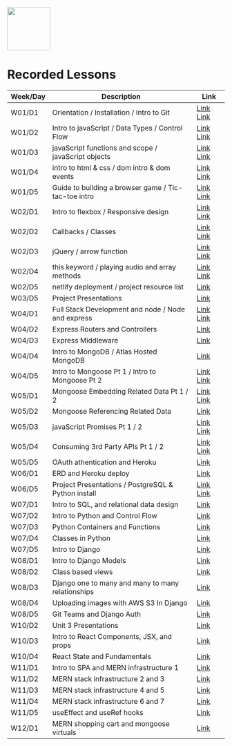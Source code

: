 <img src="https://i.imgur.com/2y0Lyzy.png" height="100">

# Recorded Lessons

| Week/Day | Description | Link |
|---|---|---|
| W01/D1 | Orientation / Installation / Intro to Git | [Link](https://generalassembly.zoom.us/rec/share/OsPJaPArTLeFwS9Dp-0tYqMHbjkdv6Q0SOKc50KLs3p-IFspJDj_MKtv3L9p1YDB.TdxziZhyt3os-iUl?startTime=1648482987000) [Link](https://generalassembly.zoom.us/rec/share/OsPJaPArTLeFwS9Dp-0tYqMHbjkdv6Q0SOKc50KLs3p-IFspJDj_MKtv3L9p1YDB.TdxziZhyt3os-iUl?startTime=1648509505000) |
| W01/D2 | Intro to javaScript / Data Types / Control Flow | [Link](https://generalassembly.zoom.us/rec/share/pCNQHETJKl0wljxESBGofB6RgJBwW09hL_246jGDC2lNpphCXpZTOUITQPHg0WYl.rLtJw6nEQUs1JrA3) [Link](https://generalassembly.zoom.us/rec/share/xzj32tWwjOs72WKG6eSYr7eCgo0PfBhN1V9qxSm4AJPWo7qrjI8b4dwO0ZilJwws._WsK_GPB4j8O88eZ) |
| W01/D3 | javaScript functions and scope / javaScript objects | [Link](https://generalassembly.zoom.us/rec/play/vXKrDcLF42KmCDYJ9uch_cLK8BL4XZpBlAmJ_z2OAuRGscVrFHAh8IVsBREDazMjBw42zAGOgm6p9JVe.JFM7fxhCJU5w0-L0?continueMode=true&_x_zm_rtaid=qpDFsnZiTbC23gPNJjEl0w.1648734216800.454e00e2b4a153e1630b25cc6d8c0be6&_x_zm_rhtaid=160) [Link](https://generalassembly.zoom.us/rec/play/g5cNJ4qotc1bV9aIq0swouavfLl0cAb9ag1kxJnIoYdF9Cku2eIe3s8As8qAHmuTw-giu5CRodbHkFab.OUo445NhVjN5ycr6?autoplay=true&startTime=1648669496000) |
| W01/D4 | intro to html & css / dom intro & dom events | [Link](https://generalassembly.zoom.us/rec/share/x5UO6OGUtpqYLNiIxD8hyJ5v87hVz9R82mtAT90f5M5YKA8WkoGp_EhQohTxsYAk.GjnosuD0DgN8Meyx) [Link](https://generalassembly.zoom.us/rec/share/YzbC_6FGAemCMCaAL6HlKRjYDjBbgIMr9e8r6IH87Zlf1OQF_gHghmMdsMKaJvRv.vx7dgun0ZTzJyFVg) |
| W01/D5 | Guide to building a browser game / Tic-tac-toe intro | [Link](https://generalassembly.zoom.us/rec/play/7pzly--VKGtlLuVMaju8JR94vBFyYHajek0bb7Ihd_uGg9TWahWb-WP8KJwonZ67hQ38B2JSW3f3kbuS.ghXg1UMqI5s1GREf?continueMode=true&_x_zm_rtaid=KzOvv_cyRReAmSAfPYZsHw.1649087452435.b1da436e9c24462645a9d3896cf282db&_x_zm_rhtaid=19) [Link](https://generalassembly.zoom.us/rec/play/xate4FGonB1G8-pSC57v6DNAvfdUCe_b1x2xW9qS0ZHwLCLKISrbMHIwHgDONQx8qP-nRwgsgmI2SDTj.gL8HQbenZvBUQpEG?continueMode=true&_x_zm_rtaid=KzOvv_cyRReAmSAfPYZsHw.1649087452435.b1da436e9c24462645a9d3896cf282db&_x_zm_rhtaid=19) |
| W02/D1 | Intro to flexbox / Responsive design | [Link](https://generalassembly.zoom.us/rec/share/bXNCjWFbyPcznBDOyoExqHI7YZRj1AE7vHbrDl585MuwGPIdJ-Ww1E44g8r8gJjw.IRp4Hv0sAOXj20F3) [Link](https://generalassembly.zoom.us/rec/share/9UrWc82JCas9hFCcs2BlV1zqok97JAqFuB_5cW5_SklunvlbKK7gU1lccf684uQH.l6-ALe2GIZr3OdPQ?startTime=1649106666000) |
| W02/D2 | Callbacks / Classes | [Link](https://generalassembly.zoom.us/rec/share/38sqtnNwscgf6N4nDHYWsAGwTaKSox8egWJDuzObsdrVhCXJ5TNXLBk1AIIS7RTF.YlvLNNoe7AvffEAy?startTime=1649180306000) [Link](https://generalassembly.zoom.us/rec/share/38sqtnNwscgf6N4nDHYWsAGwTaKSox8egWJDuzObsdrVhCXJ5TNXLBk1AIIS7RTF.YlvLNNoe7AvffEAy?startTime=1649193492000) |
| W02/D3 | jQuery / arrow function | [Link](https://generalassembly.zoom.us/rec/share/EKhsbv1gnIYEI7fhIwrajVP2zCipXxRsYlvQbQEx8LT92xCax8fJOgVTbuzqVunw.Eyr7SJ1WRGvAveFZ?startTime=1649265099000) [Link](https://generalassembly.zoom.us/rec/share/EKhsbv1gnIYEI7fhIwrajVP2zCipXxRsYlvQbQEx8LT92xCax8fJOgVTbuzqVunw.Eyr7SJ1WRGvAveFZ?startTime=1649282608000) |
| W02/D4 | this keyword / playing audio and array methods | [Link](https://generalassembly.zoom.us/rec/share/Nx8lFTD-zVulrnKc4gKDQeONaQ5a80fzFvSAMmAPpfX3iEbqMXvy1pevgk5daf4b.UF1tAJe3zFBhagw3?startTime=1649351566000) [Link](https://generalassembly.zoom.us/rec/share/Nx8lFTD-zVulrnKc4gKDQeONaQ5a80fzFvSAMmAPpfX3iEbqMXvy1pevgk5daf4b.UF1tAJe3zFBhagw3?startTime=1649365206000) |
| W02/D5 | netlify deployment / project resource list | [Link](https://generalassembly.zoom.us/rec/share/JxIv4LOCkO1OiXW_YaqtJUjzyOh1W6QyZzezbqO2HCBGfv9iGLPOjF_vkJuG32vQ.QajVNaEGVM1sMiml?startTime=1649437891000) |
| W03/D5 | Project Presentations | [Link](https://generalassembly.zoom.us/rec/share/cLgBeub9hxnWWS4n4rdqyA757VGxLUQ0j2kQ3o5hfa3CTB7Zi_LPOI_UWUdu47KO.-xIO2NYy-yX7cguz?startTime=1650052254000) |
| W04/D1 | Full Stack Development and node / Node and express | [Link](https://generalassembly.zoom.us/rec/share/gxXK3jEep5BMpDcAUrWe89EhCcfdwMIB6i2MXzF5HMZd4Z3c2zADQvSbKdJ80HZ7.M8ZVw6yZtSOPhLtb?startTime=1650303870000) [Link](https://generalassembly.zoom.us/rec/share/gxXK3jEep5BMpDcAUrWe89EhCcfdwMIB6i2MXzF5HMZd4Z3c2zADQvSbKdJ80HZ7.M8ZVw6yZtSOPhLtb?startTime=1650312413000) |
| W04/D2 | Express Routers and Controllers | [Link](https://generalassembly.zoom.us/rec/share/FPLyMgOg9ORWdolH6bSyJZLMZq3huLFW_ITeVuJ5CPhUgM6PBv-slrgduGWJQ8nJ.neO7xGTzcTmpSI_1?startTime=1650391445000) |
| W04/D3 | Express Middleware | [Link](https://generalassembly.zoom.us/rec/share/smJ6XRBbSGYfr-XDB7tH1JpWwyhAbygxRGiklhW0Omqg9neyshhExhJBsZZd5RVX.jlDYcDS2I83GehYm?startTime=1650474922000) |
| W04/D4 | Intro to MongoDB / Atlas Hosted MongoDB | [Link](https://generalassembly.zoom.us/rec/share/ouRPunwIe5Skb5WQxvJN85JCLb_A7lOh4Jf-dC0p9nIC2rIsvB47qCfwmZy8Vqo.P7AH2Hg6mdNEM3rd?startTime=1650571152000) |
| W04/D5 | Intro to Mongoose Pt 1 / Intro to Mongoose Pt 2 | [Link](https://generalassembly.zoom.us/rec/share/dHbgvaQUbwKUALNJHo2svH6SdJTEYV15Wb15Z8q3iynkimpn9Yb19bc5T22zku_G.RyHLs3O8uimc8hw4?startTime=1650647914000) [Link](https://generalassembly.zoom.us/rec/share/dHbgvaQUbwKUALNJHo2svH6SdJTEYV15Wb15Z8q3iynkimpn9Yb19bc5T22zku_G.RyHLs3O8uimc8hw4?startTime=1650656916000) |
| W05/D1 | Mongoose Embedding Related Data Pt 1 / 2 | [Link](https://generalassembly.zoom.us/rec/share/J2RWh9eUA9MVI1imjt1NCW3hX0TK3393R92HWrPZQn3jmbzUama7PdF46f1JdQdG.AbjA5RqMrjdv_Ij-?startTime=1650906717000) [Link](https://generalassembly.zoom.us/rec/share/J2RWh9eUA9MVI1imjt1NCW3hX0TK3393R92HWrPZQn3jmbzUama7PdF46f1JdQdG.AbjA5RqMrjdv_Ij-?startTime=1650916790000) |
| W05/D2 | Mongoose Referencing Related Data | [Link](https://generalassembly.zoom.us/rec/share/Qut99frnLkiFWj_hQaLdxstw6Y3cPXsHqS4U4Q6URZ72dpfsyiEyflalzNC5sgMr.-GBYP9KMAfFbzzeZ) |
| W05/D3 | javaScript Promises Pt 1 / 2 | [Link](https://generalassembly.zoom.us/rec/share/Bl-U3MFHV9boaw9b5NMJHp4KJ1hynX2_3A30YzRyRmK-Oy7GQEU_lAeqzp9XbD_z.ySdz8TIkuXi1DyG9?startTime=1651079726000) [Link](https://generalassembly.zoom.us/rec/share/Bl-U3MFHV9boaw9b5NMJHp4KJ1hynX2_3A30YzRyRmK-Oy7GQEU_lAeqzp9XbD_z.ySdz8TIkuXi1DyG9?startTime=1651088773000) |
| W05/D4 | Consuming 3rd Party APIs Pt 1 / 2 | [Link](https://generalassembly.zoom.us/rec/share/T7UH0cS-aUMC5c5OF8aj63DTEDtASn-u6xy2VDeKRZLdVJHfOiQHLN0qr1ug2TUh.JX8NPn5ZeKhlWJo1?startTime=1651165804000) [Link](https://generalassembly.zoom.us/rec/share/T7UH0cS-aUMC5c5OF8aj63DTEDtASn-u6xy2VDeKRZLdVJHfOiQHLN0qr1ug2TUh.JX8NPn5ZeKhlWJo1?startTime=1651175997000) |
| W05/D5 | OAuth athentication and Heroku | [Link](https://generalassembly.zoom.us/rec/share/Mam2Iq_YvcDzBPrVoRZDAy4mAX6bBUypr8dCa5vV5dMGJlnOZpQbUAPgR-gRB4Hs.bly073FkHzWELuGJ) |
| W06/D1 | ERD and Heroku deploy | [Link](https://generalassembly.zoom.us/rec/share/rlnMbrS16eI-i1mQ-4yvSW4iwYOwZKYhX70Vh9GnfCRepCsuNQwP2MsiCE_3TqGn.PitVK8FNca1vUbmb) |
| W06/D5 | Project Presentations / PostgreSQL & Python install | [Link](https://generalassembly.zoom.us/rec/share/xVzZQbNIFkbTyl09be3U_hiXm1Et5UBN3tt0idRoN776ZIXHj__XUC2uy08p7uRy.gVYtuM__CywqB-zp?startTime=1651866402000) [Link](https://generalassembly.zoom.us/rec/share/xVzZQbNIFkbTyl09be3U_hiXm1Et5UBN3tt0idRoN776ZIXHj__XUC2uy08p7uRy.gVYtuM__CywqB-zp?startTime=1651875387000) |
| W07/D1 | Intro to SQL, and relational data design | [Link](https://generalassembly.zoom.us/rec/share/dYbvZqpE5SbmXce3B9zg7m3oOBjsVUc_G4Czj7ehWfR4PGMfIdd0DTW9PdiTL5M.7CMwf_NaTT21a1iW?startTime=1652116263000) |
| W07/D2 | Intro to Python and Control Flow | [Link](https://generalassembly.zoom.us/rec/share/iOR3b6Mk2yY-7AHCapaaAqrYDHfAPDQ_gaY2O_idbBmkiH3inalVVl5Q9Vt9X-Gb.mwAtyXNEKztOdvoW?startTime=1652204411000) |
| W07/D3 | Python Containers and Functions | [Link](https://generalassembly.zoom.us/rec/share/XodJPLJuxJuCCKajkxk7BZRSTqlLBo0Wqfo33p__yEPNM31uHPUAf9vkbn9HmDxv.PHXab1AMQW8aBRz9) |
| W07/D4 | Classes in Python | [Link](https://generalassembly.zoom.us/rec/share/raeAZAi1hMUNmDnYIWoloapjbANVuPvPtKioc1PLlLsF17hNPIv0praxcbavwhI9.qSbv4ojLipRynNdL) |
| W07/D5 | Intro to Django | [Link](https://generalassembly.zoom.us/rec/share/s-0ff4kJqzmbATejFcnoz51Bx9JuxYPWUls0tN98cVeL5C6fo_hiMUfCi-ScBb2i.EDcCLpqyhA_-BYyC?startTime=1652462204000) |
| W08/D1 | Intro to Django Models | [Link](https://generalassembly.zoom.us/rec/share/OTHACgx39a41TPPkkpUzsgNQVmgZBd8fYIDHcOyqM6j0f4fe8gsGIbBRLFBz_U4w.fPBmMvC7l-zYcaaF?startTime=1652721827000) |
| W08/D2 | Class based views | [Link](https://generalassembly.zoom.us/rec/share/taGrFfhii_kjMEuF4Qm2J91uBUI1BPHMZtZF9AZkmvmhPaLi0eV7ZxTDI42L6DnK.TMBy5Q0dW2LaJPR7?startTime=1652809377000) |
| W08/D3 | Django one to many and many to many relationships | [Link](https://generalassembly.zoom.us/rec/share/dTI0bJk6kqLXKkArMj7Ed894RqNFmE2_Cw92Zbtml5WbN5Vcs8rNVMv9X-2Pk1G3.71_IUigggebJ4axo?startTime=1652893914000) |
| W08/D4 | Uploading images with AWS S3 In Django | [Link](https://generalassembly.zoom.us/rec/share/JbDZOOqli_oCepH7ujB1kU3gRr4tdgeTEx2Hj2wXDoCOxk9O8deoHRAIyjzW0g30.dBmJ64cSXO1d-Gbt?startTime=1652980987000) |
| W08/D5 | Git Teams and Django Auth | [Link](https://generalassembly.zoom.us/rec/share/zEltOk21tcriPy8x5YPGYgrFpr8LiG_gv0Hz1xgYdtJk8PB0fVGBjbjOCiTiFcMi.3Ocy5efCrgR864c0?startTime=1653062821000) |
| W10/D2 | Unit 3 Presentations | [Link](https://generalassembly.zoom.us/rec/share/rDvrops6UagChMaHOYk1AFb9x09mys5TwEL5Tq9DuMTdwi_p06bEXmuCpc-SCnfI.HTp3USPTi30qZB1e?startTime=1654026537000) |
| W10/D3 | Intro to React Components, JSX, and props | [Link](https://generalassembly.zoom.us/rec/share/7oS0MCWXLua4rcG3MGG8y-m48bDapNaglenIKyoCOss26c4Xd-Nf7GEfI-0iKKAa.k25TcbYp6wDgRNo2?startTime=1654103561000) | 
| W10/D4 | React State and Fundamentals | [Link](https://generalassembly.zoom.us/rec/share/cql_uWHyXf8DsiqMoMUqtrytmko09z9D-ByobZ4F8oHKdFhFla5daIo_5aYtirAZ.XTeOVRPcWdYGNKqu?startTime=1654190409000) |
| W11/D1 | Intro to SPA and MERN infrastructure 1 | [Link](https://generalassembly.zoom.us/rec/share/ZMR23jqSKBZQhahM6HF-tbhxReHNuHiQ3qUXX6ZmAEYcGdX6Bnt8Awl3BAYFrNs3.moMlGq7QjTF8595r) |
| W11/D2 | MERN stack infrastructure 2 and 3 | [Link](https://generalassembly.zoom.us/rec/share/YsrTtC_20MjE8PUZE4eb_7o_ZphnCi_08lqqboSembqISZU8xh9Y3nwCtVKHCbdf.Vt-g0FoVxT0pDPK4) |
| W11/D3 | MERN stack infrastructure 4 and 5 | [Link](https://generalassembly.zoom.us/rec/share/Ds-xA0z44IkxZ1qwMrkqpNjlfAU1oMg_rm8pso4WZON85JYbQ8Pbbt38dqyfoLq8.21dHvWu1necL-igK?startTime=1654708270000) |
| W11/D4 | MERN stack infrastructure 6 and 7 | [Link](https://generalassembly.zoom.us/rec/share/JZBDJ01glMee2qSE9fqn6TGBXb6z258APdfPImR7Igk4HCKmE0ENiC25dK9A1xrW.jZ9fAePcowEwhXOD) |
| W11/D5 | useEffect and useRef hooks | [Link](https://generalassembly.zoom.us/rec/share/NGda5BxP4zpO03GaajMR1cf06_2vjXM04ZYvi-Smt148W9vCxmk_YAQoMl3znb7B.N9hr6HX2JW_JLHae) |
| W12/D1 | MERN shopping cart and mongoose virtuals | [Link](https://generalassembly.zoom.us/rec/share/VHKlE8CCxkMk33RDSTAIU_WdupSok5_hPS6g1FX3kNROzBV_NCSZBZjzZSkri1h3.DnJPFACYrVh3x_Ij?startTime=1655141286000) |